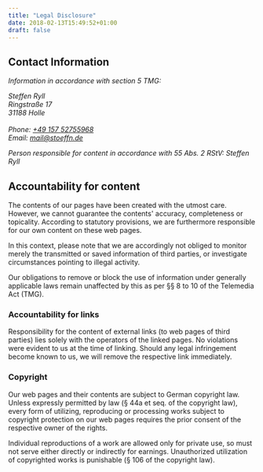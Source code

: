 ```yaml
---
title: "Legal Disclosure"
date: 2018-02-13T15:49:52+01:00
draft: false
---
```


## Contact Information

_Information in accordance with section 5 TMG:_

<address>
    Steffen Ryll<br />
    Ringstraße 17<br />
    31188 Holle<br />
    <br />
    Phone: <a href="tel:+49-157-52755968">+49 157 52755968</a><br />
    Email: <a href="mailto:mail@stoeffn.de">mail@stoeffn.de</a><br />
</address>

_Person responsible for content in accordance with 55 Abs. 2 RStV: Steffen Ryll_

## Accountability for content

The contents of our pages have been created with the utmost care. However, we cannot guarantee the contents' accuracy, completeness or topicality. According to statutory provisions, we are furthermore responsible for our own content on these web pages.

In this context, please note that we are accordingly not obliged to monitor merely the transmitted or saved information of third parties, or investigate circumstances pointing to illegal activity.

Our obligations to remove or block the use of information under generally applicable laws remain unaffected by this as per &sect;&sect; 8 to 10 of the Telemedia Act (TMG).

### Accountability for links
Responsibility for the content of external links (to web pages of third parties) lies solely with the operators of the linked pages. No violations were evident to us at the time of linking. Should any legal infringement become known to us, we will remove the respective link immediately.

### Copyright
Our web pages and their contents are subject to German copyright law. Unless expressly permitted by law (&sect; 44a et seq. of the copyright law), every form of utilizing, reproducing or processing works subject to copyright protection on our web pages requires the prior consent of the respective owner of the rights.

Individual reproductions of a work are allowed only for private use, so must not serve either directly or indirectly for earnings. Unauthorized utilization of copyrighted works is punishable (&sect; 106 of the copyright law).
